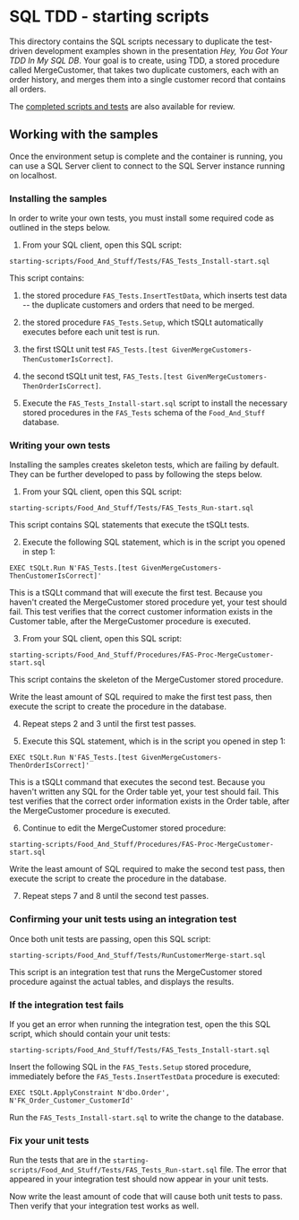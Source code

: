 # SQL TDD - starting scripts

This directory contains the SQL scripts necessary to duplicate the test-driven development examples shown in the presentation *Hey, You Got Your TDD In My SQL DB*. Your goal is to create, using TDD, a stored procedure called MergeCustomer, that takes two duplicate customers, each with an order history, and merges them into a single customer record that contains all orders.

The [completed scripts and tests](../completed-scripts/readme.md) are also available for review.

## Working with the samples
Once the environment setup is complete and the container is running, you can use a SQL Server client to connect to the SQL Server instance running on localhost.

### Installing the samples
In order to write your own tests, you must install some required code as outlined in the steps below. 

1. From your SQL client, open this SQL script:

  `starting-scripts/Food_And_Stuff/Tests/FAS_Tests_Install-start.sql`
  
  This script contains:
  1. the stored procedure `FAS_Tests.InsertTestData`, which inserts test data -- the duplicate customers and orders that need to be merged.
  2. the stored procedure `FAS_Tests.Setup`, which tSQLt automatically executes before each unit test is run.
  3. the first tSQLt unit test `FAS_Tests.[test GivenMergeCustomers-ThenCustomerIsCorrect]`.
  4. the second tSQLt unit test, `FAS_Tests.[test GivenMergeCustomers-ThenOrderIsCorrect]`.

2. Execute the `FAS_Tests_Install-start.sql` script to install the necessary stored procedures in the `FAS_Tests` schema of the `Food_And_Stuff` database.

### Writing your own tests
Installing the samples creates skeleton tests, which are failing by default. They can be further developed to pass by following the steps below.

1. From your SQL client, open this SQL script:

  `starting-scripts/Food_And_Stuff/Tests/FAS_Tests_Run-start.sql`
  
  This script contains SQL statements that execute the tSQLt tests.
  
2. Execute the following SQL statement, which is in the script you opened in step 1:

  `EXEC tSQLt.Run N'FAS_Tests.[test GivenMergeCustomers-ThenCustomerIsCorrect]'`
  
  This is a tSQLt command that will execute the first test. Because you haven't created the MergeCustomer stored procedure yet, your test should fail. This test verifies that the correct customer information exists in the Customer table, after the MergeCustomer procedure is executed.
  
3. From your SQL client, open this SQL script:

  `starting-scripts/Food_And_Stuff/Procedures/FAS-Proc-MergeCustomer-start.sql`
  
  This script contains the skeleton of the MergeCustomer stored procedure.

  Write the least amount of SQL required to make the first test pass, then execute the script to create the procedure in the database.
  
4. Repeat steps 2 and 3 until the first test passes.

5. Execute this SQL statement, which is in the script you opened in step 1:

  `EXEC tSQLt.Run N'FAS_Tests.[test GivenMergeCustomers-ThenOrderIsCorrect]'`
  
  This is a tSQLt command that executes the second test. Because you haven't written any SQL for the Order table yet, your test should fail. This test verifies that the correct order information exists in the Order table, after the MergeCustomer procedure is executed.

6. Continue to edit the MergeCustomer stored procedure:

  `starting-scripts/Food_And_Stuff/Procedures/FAS-Proc-MergeCustomer-start.sql`
  
  Write the least amount of SQL required to make the second test pass, then execute the script to create the procedure in the database.
  
7. Repeat steps 7 and 8 until the second test passes.

### Confirming your unit tests using an integration test
Once both unit tests are passing, open this SQL script:

  `starting-scripts/Food_And_Stuff/Tests/RunCustomerMerge-start.sql`

This script is an integration test that runs the MergeCustomer stored procedure against the actual tables, and displays the results.

### If the integration test fails
If you get an error when running the integration test, open the this SQL script, which should contain your unit tests:

  `starting-scripts/Food_And_Stuff/Tests/FAS_Tests_Install-start.sql`

Insert the following SQL in the `FAS_Tests.Setup` stored procedure, immediately before the `FAS_Tests.InsertTestData` procedure is executed:

  `EXEC tSQLt.ApplyConstraint N'dbo.Order', N'FK_Order_Customer_CustomerId'`

Run the `FAS_Tests_Install-start.sql` to write the change to the database.

### Fix your unit tests
Run the tests that are in the `starting-scripts/Food_And_Stuff/Tests/FAS_Tests_Run-start.sql` file. The error that appeared in your integration test should now appear in your unit tests.

Now write the least amount of code that will cause both unit tests to pass. Then verify that your integration test works as well.
